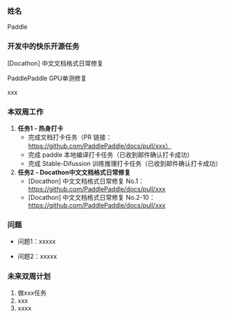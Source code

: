 ### 姓名

Paddle

### 开发中的快乐开源任务

[Docathon\] 中文文档格式日常修复

PaddlePaddle GPU单测修复

xxx



### 本双周工作

1. **任务1 - 热身打卡**
   - 完成文档打卡任务（PR 链接：https://github.com/PaddlePaddle/docs/pull/xxx）
   - 完成 paddle 本地编译打卡任务（已收到邮件确认打卡成功）
   - 完成 Stable-Difussion 训练推理打卡任务（已收到邮件确认打卡成功）
2. **任务2 - Docathon中文文档格式日常修复**
   - [Docathon] 中文文档格式日常修复 No.1： https://github.com/PaddlePaddle/docs/pull/xxx
   - [Docathon] 中文文档格式日常修复 No.2-10：https://github.com/PaddlePaddle/docs/pull/xxx



### 问题

- 问题1：xxxxx

- 问题2：xxxxx




### 未来双周计划

1. 做xxx任务
2. xxx
3. xxxx
